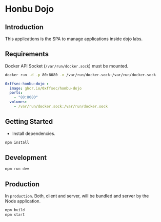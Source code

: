 # Honbu Dojo

## Introduction

This applications is the SPA to manage applications inside dojo labs.

## Requirements

Docker API Socket (`/var/run/docker.sock`) must be mounted.

```sh
docker run -d -p 80:8080 -v /var/run/docker.sock:/var/run/docker.sock
```

```yaml
0xffsec-honbu-dojo :
  image: ghcr.io/0xffsec/honbu-dojo
  ports:
    - "80:8080"
  volumes:
    - /var/run/docker.sock:/var/run/docker.sock
```

## Getting Started

- Install dependencies.

```sh
npm install
```

## Development

```sh
npm run dev
```

## Production

In `production`. Both, client and server, will be bundled and server by the Node application.

```sh
npm build
npm start
```
